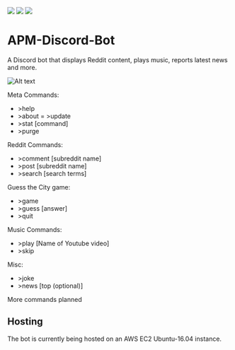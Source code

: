 [![](https://img.shields.io/badge/Gradle-6.0.1-brightgreen)](https://gradle.org/) [![](https://img.shields.io/badge/JRAW-v1.1.0-red)](https://github.com/mattbdean/JRAW) [![](https://img.shields.io/badge/JDA-4.1.1__101-blue)](https://github.com/DV8FromTheWorld/JDA)

# APM-Discord-Bot
A Discord bot that displays Reddit content, plays music, reports latest news and more. 

![Alt text](https://i.imgur.com/PdSAgUD.gif)

Meta Commands: 

- \>help
- \>about
= \>update
- \>stat \[command]
- \>purge

Reddit Commands:

- \>comment \[subreddit name]
- \>post \[subreddit name]
- \>search [search terms]

Guess the City game:
- \>game
- \>guess \[answer]
- \>quit

Music Commands:
- \>play \[Name of Youtube video]
- \>skip

Misc:
- \>joke
- \>news [top (optional)] 

More commands planned

## Hosting
The bot is currently being hosted on an AWS EC2 Ubuntu-16.04 instance.

